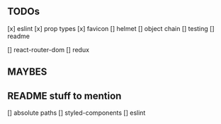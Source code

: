 ## TODOs
[x] eslint
[x] prop types
[x] favicon
[] helmet
[] object chain
[] testing
[] readme

[] react-router-dom
[] redux


## MAYBES

## README stuff to mention
[] absolute paths
[] styled-components
[] eslint